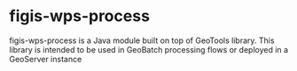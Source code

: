 figis-wps-process
=================

figis-wps-process is a Java module built on top of GeoTools library. This library is intended to be used in GeoBatch processing flows or deployed in a GeoServer instance
